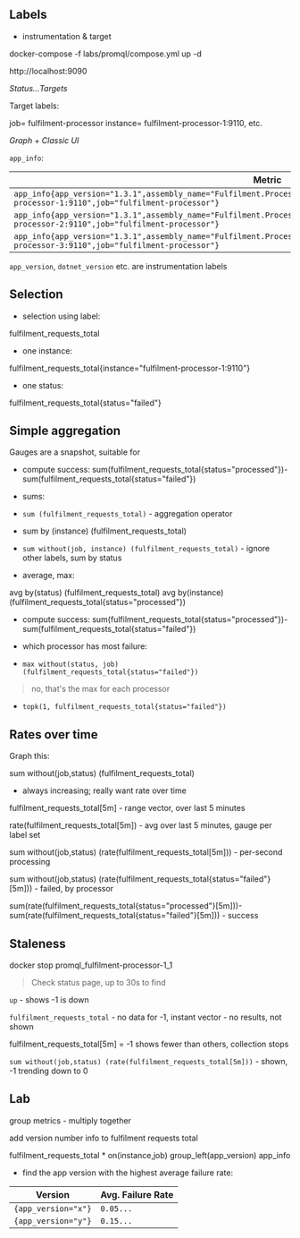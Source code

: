 

## Labels

- instrumentation & target

docker-compose -f labs/promql/compose.yml up -d

http://localhost:9090

_Status...Targets_


Target labels:

job= fulfilment-processor
instance= fulfilment-processor-1:9110, etc.

_Graph_ + _Classic UI_

`app_info`:

| Metric | Value |
|--------|------ |
| `app_info{app_version="1.3.1",assembly_name="Fulfilment.Processor",dotnet_version="3.1.16",instance="fulfilment-processor-1:9110",job="fulfilment-processor"}` | `1` |
| `app_info{app_version="1.3.1",assembly_name="Fulfilment.Processor",dotnet_version="3.1.16",instance="fulfilment-processor-2:9110",job="fulfilment-processor"}` | `1` |
| `app_info{app_version="1.3.1",assembly_name="Fulfilment.Processor",dotnet_version="3.1.16",instance="fulfilment-processor-3:9110",job="fulfilment-processor"}` | `1` |


`app_version`, `dotnet_version` etc. are instrumentation labels

## Selection

- selection using label:

fulfilment_requests_total

- one instance:

fulfilment_requests_total{instance="fulfilment-processor-1:9110"}

- one status:

fulfilment_requests_total{status="failed"}

## Simple aggregation

Gauges are a snapshot, suitable for 

- compute success:
sum(fulfilment_requests_total{status="processed"})-sum(fulfilment_requests_total{status="failed"})

- sums:

- `sum (fulfilment_requests_total)` - aggregation operator
- sum by (instance) (fulfilment_requests_total)
- `sum without(job, instance) (fulfilment_requests_total)` - ignore other labels, sum by status

- average, max:

avg by(status) (fulfilment_requests_total)
avg by(instance) (fulfilment_requests_total{status="processed"})

- compute success:
sum(fulfilment_requests_total{status="processed"})-sum(fulfilment_requests_total{status="failed"})

- which processor has most failure:
- `max without(status, job) (fulfilment_requests_total{status="failed"})`

> no, that's the max for each processor

- `topk(1, fulfilment_requests_total{status="failed"})`


## Rates over time

Graph this:

sum without(job,status) (fulfilment_requests_total)

- always increasing; really want rate over time

fulfilment_requests_total[5m] - range vector, over last 5 minutes

rate(fulfilment_requests_total[5m]) -  avg over last 5 minutes, gauge per label set

sum without(job,status) (rate(fulfilment_requests_total[5m])) - per-second processing

sum without(job,status) (rate(fulfilment_requests_total{status="failed"}[5m])) - failed, by processor

sum(rate(fulfilment_requests_total{status="processed"}[5m]))-sum(rate(fulfilment_requests_total{status="failed"}[5m])) - success


## Staleness

docker stop promql_fulfilment-processor-1_1

> Check status page, up to 30s to find

`up` - shows -1 is down

`fulfilment_requests_total` - no data for -1, instant vector - no results, not shown

fulfilment_requests_total[5m] = -1 shows fewer than others, collection stops

`sum without(job,status) (rate(fulfilment_requests_total[5m]))` - shown, -1 trending down to 0

## Lab

group metrics - multiply together

add version number info to fulfilment requests total

fulfilment_requests_total * on(instance,job) group_left(app_version) app_info

- find the app version with the highest average failure rate:

| Version | Avg. Failure Rate |
|-|-|
|`{app_version="x"}`|	`0.05...`|
|`{app_version="y"}`	|`0.15...`|